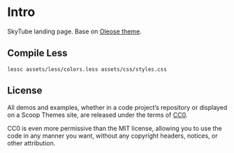 # Intro

SkyTube landing page.  Base on [Oleose theme](http://www.scoopthemes.com/templates/Oleose-Theme/).

## Compile Less

`lessc assets/less/colors.less assets/css/styles.css`

## License

All demos and examples, whether in a code project’s repository or displayed on a Scoop Themes site, are released under the terms of [CC0](http://en.wikipedia.org/wiki/Creative_Commons_license/).

CC0 is even more permissive than the MIT license, allowing you to use the code in any manner you want, without any copyright headers, notices, or other attribution.

